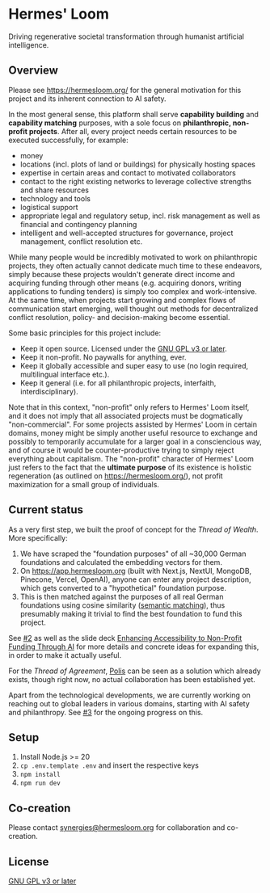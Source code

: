 # Hermes' Loom

Driving regenerative societal transformation through humanist artificial intelligence.

## Overview

Please see https://hermesloom.org/ for the general motivation for this project and its inherent connection to AI safety.

In the most general sense, this platform shall serve **capability building** and **capability matching** purposes, with a sole focus on **philanthropic, non-profit projects**. After all, every project needs certain resources to be executed successfully, for example:

- money
- locations (incl. plots of land or buildings) for physically hosting spaces
- expertise in certain areas and contact to motivated collaborators
- contact to the right existing networks to leverage collective strengths and share resources
- technology and tools
- logistical support
- appropriate legal and regulatory setup, incl. risk management as well as financial and contingency planning
- intelligent and well-accepted structures for governance, project management, conflict resolution etc.

While many people would be incredibly motivated to work on philanthropic projects, they often actually cannot dedicate much time to these endeavors, simply because these projects wouldn't generate direct income and acquiring funding through other means (e.g. acquiring donors, writing applications to funding tenders) is simply too complex and work-intensive. At the same time, when projects start growing and complex flows of communication start emerging, well thought out methods for decentralized conflict resolution, policy- and decision-making become essential.

Some basic principles for this project include:

- Keep it open source. Licensed under the [GNU GPL v3 or later](https://spdx.org/licenses/GPL-3.0-or-later.html).
- Keep it non-profit. No paywalls for anything, ever.
- Keep it globally accessible and super easy to use (no login required, multilingual interface etc.).
- Keep it general (i.e. for all philanthropic projects, interfaith, interdisciplinary).

Note that in this context, "non-profit" only refers to Hermes' Loom itself, and it does not imply that all associated projects must be dogmatically "non-commercial". For some projects assisted by Hermes' Loom in certain domains, money might be simply another useful resource to exchange and possibly to temporarily accumulate for a larger goal in a consciencious way, and of course it would be counter-productive trying to simply reject everything about capitalism. The "non-profit" character of Hermes' Loom just refers to the fact that the **ultimate purpose** of its existence is holistic regeneration (as outlined on https://hermesloom.org/), not profit maximization for a small group of individuals.

## Current status

As a very first step, we built the proof of concept for the _Thread of Wealth_. More specifically:

1. We have scraped the "foundation purposes" of all ~30,000 German foundations and calculated the embedding vectors for them.
2. On https://app.hermesloom.org (built with Next.js, NextUI, MongoDB, Pinecone, Vercel, OpenAI), anyone can enter any project description, which gets converted to a "hypothetical" foundation purpose.
3. This is then matched against the purposes of all real German foundations using cosine similarity ([semantic matching](https://en.wikipedia.org/wiki/Semantic_matching)), thus presumably making it trivial to find the best foundation to fund this project.

See [#2](https://github.com/hermesloom/hermesloom/issues/2) as well as the slide deck [Enhancing Accessibility to Non-Profit Funding Through AI](https://docs.google.com/presentation/d/1dKf9l3JTdssQXnSpVuIboeOEqy9rVFIqIfidVvdiB_g/edit) for more details and concrete ideas for expanding this, in order to make it actually useful.

For the _Thread of Agreement_, [Polis](https://github.com/compdemocracy/polis) can be seen as a solution which already exists, though right now, no actual collaboration has been established yet.

Apart from the technological developments, we are currently working on reaching out to global leaders in various domains, starting with AI safety and philanthropy. See [#3](https://github.com/hermesloom/hermesloom/issues/3) for the ongoing progress on this.

## Setup

1. Install Node.js >= 20
2. `cp .env.template .env` and insert the respective keys
3. `npm install`
4. `npm run dev`

## Co-creation

Please contact synergies@hermesloom.org for collaboration and co-creation.

## License

[GNU GPL v3 or later](https://spdx.org/licenses/GPL-3.0-or-later.html)
